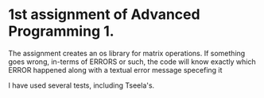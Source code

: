 # 1st assignment of Advanced Programming 1.
The assignment creates an os library for matrix operations. If something goes wrong,
in-terms of ERRORS or such, the code will know exactly which ERROR happened along with
a textual error message specefing it

I have used several tests, including Tseela's.
